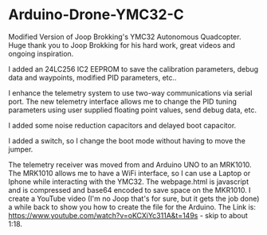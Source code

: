 # Arduino-Drone-YMC32-C
Modified Version of Joop Brokking's YMC32 Autonomous Quadcopter.  Huge thank you to Joop Brokking for his hard work, great videos and ongoing inspiration.

I added an 24LC256 IC2 EEPROM to save the calibration parameters, debug data and waypoints, modified PID parameters, etc..

I enhance the telemetry system to use two-way communications via serial port.  The new telemetry interface allows me to change the PID tuning parameters using user supplied floating point values, send debug data, etc.

I added some noise reduction capacitors and delayed boot capacitor.

I added a switch, so I change the boot mode without having to move the jumper.

The telemetry receiver was moved from and Arduino UNO to an MRK1010.  The MRK1010 allows me to have a WiFi interface, so I can use a Laptop or Iphone while interacting with the YMC32.  The webpage.html is javascript and is compressed and base64 encoded to save space on the MKR1010.  I create a YouTube video (I'm no Joop that's for sure, but it gets the job done) a while back to show you how to create the file for the Arduino.  The Link is:
https://www.youtube.com/watch?v=oKCXiYc311A&t=149s - skip to about 1:18.



